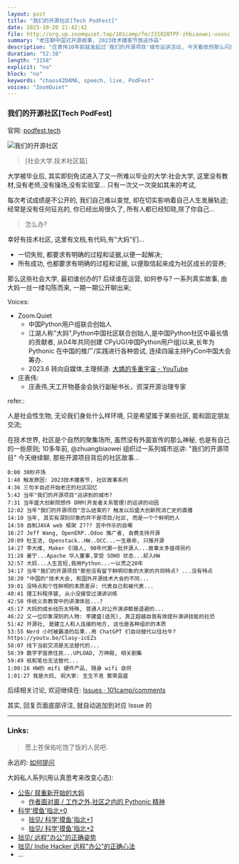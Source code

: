 ```yaml
---
layout: post
title: "我们的开源社区[Tech PodFest]"
date: 2023-10-20 21:42:42 
file: http://org.up.zoomquiet.top/101camp/fm/231020TPF-zhbiaowei-usosc.mp3
summary: "老庄聊中国式开源故事, 2023技术播客节放送作品"
description: "庄表伟10年前就发起过'我们的开源项目'城市巡讲活动, 今天看依然那么闪亮, 一起回想印象深刻的..."
duration: "52:38" 
length: "3158"
explicit: "no" 
block: "no" 
keywords: "chaos42DAMA, speech, live, PodFest"
voices: "ZoomQuiet"
---
```


### 我们的开源社区[Tech PodFest]
官网: [podfest.tech](https://podfest.tech/zh-CN)

![我们的开源社区](https://ipic.zoomquiet.top/2023-11-27-vlog-chaos42-livintalks.031.jpeg)


> [社会大学.技术社区篇]

大学被毕业后, 其实即刻免试进入了又一所难以毕业的大学:社会大学,
这里没有教材,没有老师,没有操场,没有实验室…
只有一次又一次突如其来的考试, 

每次考试成绩是不公开的, 我们自己难以查觉, 却在切实影响着自己人生发展轨迹;
经常是没有任何征兆的, 你已经出局很久了, 所有人都已经知晓,除了你自己…

> 怎么办?

幸好有技术社区, 这里有文档,有代码,有"大妈"们… 

- 一切失败, 都要求有明确的过程和证据,以便一起解决;
- 所有成功, 也都要求有明确的过程和证据, 以便取信起来成为社区成长的营养;

那么这些社会大学, 最初谁创办的? 后续谁在运营, 如何参与?
一系列真实故事, 由大妈一丝一缕勾陈而来, 一期一期公开聊出来;


Voices:

- Zoom.Quiet
    + 中国Python用户组联合创始人
    + 江湖人称"大妈",Python中国社区联合创始人,是中国Python社区中最长情的贡献者, 从04年共同创建 CPyUG(中国Python用户组)以来,长年为 Pythonic 在中国的推广/实践进行各种尝试, 连续四届主持PyCon中国大会筹办. 
    + 2023.6 转向自媒体,主理频道: [大媽的多重宇宙 - YouTube](https://www.youtube.com/@Chaos42DAMA)
- 庄表伟:
    + 庄表伟,天工开物基金会执行副秘书长，资深开源治理专家


refer.:

人是社会性生物, 无论我们身处什么样环境,
只是希望属于某些社区, 能和固定朋友交流;

在技术世界, 社区是个自然的聚集场所,
虽然没有外面宣传的那么神秘, 也是有自己的一些原则;
10多年前, @zhuangbiaowei 组织过一系列城市巡讲:
"我们的开源项目"
今天继续聊, 那些开源项目背后的社区故事...


```
0:00 30秒开场
1:48 触发原因: 2023技术播客节, 社区故事系列
4:36 三句半自述开始老庄的社区回忆
5:42 当年"我们的开源项目"巡讲到的城市?
7:31 当年盛大创新院想作 DRM(开发者关系管理)的巡讲的动因
12:02 当年"我们的开源项目"怎么结束的? 触发以后盛大创新院消亡史的直播
14:10 当年, 其实有深刻印象的并不是项目/社区, 而是一个个鲜明的人
14:59 自制JAVA web 框架 Z??? 苦中作乐的自嘲
16:27 Jeff Wang, OpenERP..Odoo 推广者, 自费支持开源
20:09 杜玉洁, Openstack..HW..OCC...一生悬命, 只推开源
14:27 李大维, Maker 引路人, 90年代第一批开源人...故事太多值得另约
31:28 姜宁...Apache 华人董事,享受 SOHO 状态...却入HW
32:57 大妈...人生苦短,我用Python...一以贯之20年
34:17 当年"我们的开源项目"那些没有留下鲜明印象的大家的共同特点? ...没有特点
38:20 "中国的"技术大会, 和国外开源技术大会的不同...
39:01 没特点和个性鲜明的本质差异: 代表自己和被代表...
40:41 理工科程序猿, 从小没接受过演讲训练
42:58 传统义务教育中的讲演体验...?
45:17 大妈的成长经历太特殊, 普通人对公开演讲都是退避的...
46:22 又一位印象深刻的人物: 李建盛(适兕), 真正超越自我有效提升演讲技能的社恐
51:42 开源社, 是建立人和人连接的地方, 这也是各种组织的本质
53:55 Nerd 小时被霸凌的后果..用 ChatGPT 们自动替代以往社牛? https://youtu.be/Clasy-icEZs
58:07 线下当前交流是无法替代的...
58:39 数字宇宙原住民...UPLOAD, 万神殿, 相关剧集
59:49 纸和笔也无法替代...
1:00:16 HW的 mifi 硬件产品, 随身 wifi 自供
1:01:27 我是大妈, 祝大家: 生生不息 繁荣昌盛
```


后续相关讨论, 欢迎继续在:
[Issues · 101camp/comments](https://github.com/101camp/comments/issues)


其实, 回复页面底部评注, 就自动追加到对应 Issue 的

-------------
### Links: 
> 愿上苍保佑吃饱了饭的人民吧.


永远的: [如何提问](https://gitlab.com/101camp/2py/tasks/wikis/HandBooks/Hb4Ask)



大妈私人系列(用认真思考来改变心态):

- [公告/ 叕重新开始的大妈](https://mp.weixin.qq.com/s/N5TuRRbF485D4Q90XdDA7g)
    + [作者面对面 / 工作之外,社区之内的 Pythonic 精神](https://mp.weixin.qq.com/s/Rj3YRIpecMIsV9UzEY4_lw)
- [科学'摸鱼'指北+0](https://mp.weixin.qq.com/s/Q-keoD_3L29zKNPnwLTFXw)
    + [拙见/ 科学'摸鱼'指北+1](https://mp.weixin.qq.com/s/fnu9dtLQVc_TiShluhXccw)
    + [拙见/ 科学'摸鱼'指北+2](https://mp.weixin.qq.com/s/4NZGKhdbAaanxNKZyQR-vg)
- [拙见/ 远程"办公"的正确姿势](https://mp.weixin.qq.com/s/XzN7if9-ntvOkIbRrT4s_Q)
- [拙见/ Indie Hacker 远程"办公"的正确心法](https://mp.weixin.qq.com/s/d28HqnF5aRs0jZ4tKwSmQg)
- ... 




